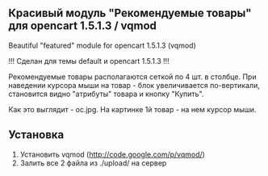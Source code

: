 Красивый модуль "Рекомендуемые товары" для opencart 1.5.1.3 / vqmod
------

Beautiful "featured" module for opencart 1.5.1.3 (vqmod)

!!! Сделан для темы default и opencart 1.5.1.3 !!!

Рекомендуемые товары располагаются сеткой по 4 шт. в столбце. При наведении курсора мыши на товар - блок увеличивается по-вертикали, становится видно "атрибуты" товара и кнопку "Купить".

Как это выглядит - oc.jpg. 
На картинке 1й товар - на нем курсор мыши.

Установка
---------
1. Установить vqmod (http://code.google.com/p/vqmod/)
2. Залить все 2 файла из ./upload/ на сервер